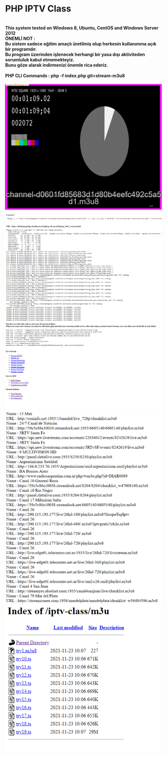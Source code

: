 <h1>PHP IPTV Class</h1>
</br>
<b>This system tested on Windows 8, Ubuntu, CentOS and Windows Server 2012</b>
<br>
<b>ÖNEMLİ NOT : <br>Bu sistem sadece eğitim amaçlı üretilmiş olup herkesin kullanımına açık bir programdır.<br>Bu program üzerinden işlenecek herhangi bir yasa dışı aktiviteden sorumluluk kabul etmemekteyiz. <br>Bunu göze alarak indirmenizi önemle rica ederiz.</pre><br>
</br>
<b>PHP CLI Commands : php -f index.php git=stream-m3u8</b>
<br><br>
<img src="img/iptv.png"></br>
<img src="img/1.png"></br>
<img src="img/2.png"></br>
<img src="img/m3u.png"></br>
<img src="img/3.png"></br>
